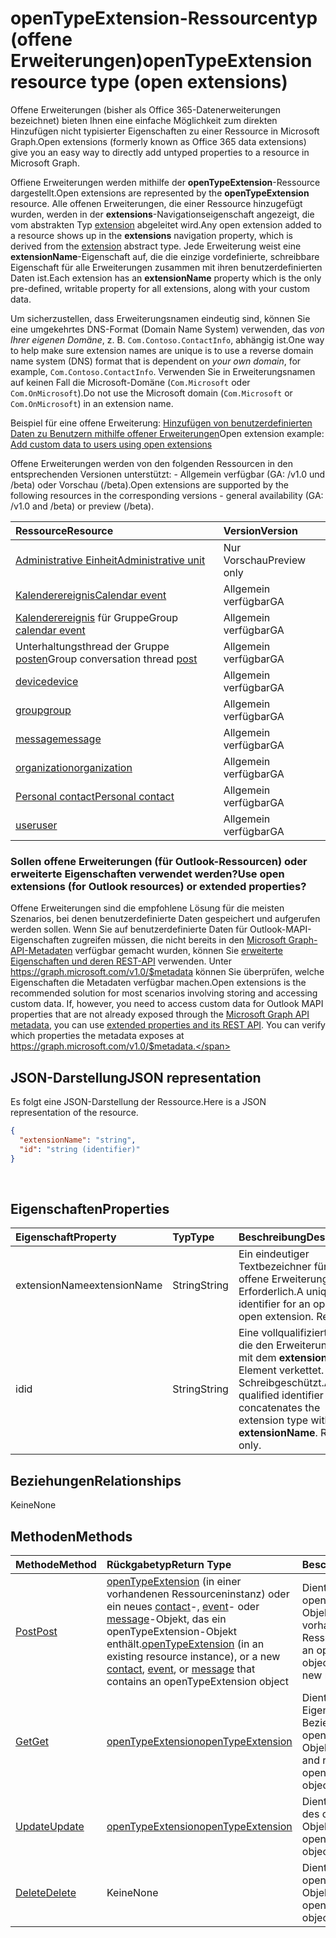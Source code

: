 # <a name="opentypeextension-resource-type-open-extensions"></a><span data-ttu-id="e52b4-101">openTypeExtension-Ressourcentyp (offene Erweiterungen)</span><span class="sxs-lookup"><span data-stu-id="e52b4-101">openTypeExtension resource type (open extensions)</span></span>

<span data-ttu-id="e52b4-102">Offene Erweiterungen (bisher als Office 365-Datenerweiterungen bezeichnet) bieten Ihnen eine einfache Möglichkeit zum direkten Hinzufügen nicht typisierter Eigenschaften zu einer Ressource in Microsoft Graph.</span><span class="sxs-lookup"><span data-stu-id="e52b4-102">Open extensions (formerly known as Office 365 data extensions) give you an easy way to directly add untyped properties to a resource in Microsoft Graph.</span></span> 

<span data-ttu-id="e52b4-103">Offiene Erweiterungen werden mithilfe der **openTypeExtension**-Ressource dargestellt.</span><span class="sxs-lookup"><span data-stu-id="e52b4-103">Open extensions are represented by the **openTypeExtension** resource.</span></span> <span data-ttu-id="e52b4-104">Alle offenen Erweiterungen, die einer Ressource hinzugefügt wurden, werden in der **extensions**-Navigationseigenschaft angezeigt, die vom abstrakten Typ [extension](extension.md) abgeleitet wird.</span><span class="sxs-lookup"><span data-stu-id="e52b4-104">Any open extension added to a resource shows up in the **extensions** navigation property, which is derived from the [extension](extension.md) abstract type.</span></span> <span data-ttu-id="e52b4-105">Jede Erweiterung weist eine **extensionName**-Eigenschaft auf, die die einzige vordefinierte, schreibbare Eigenschaft für alle Erweiterungen zusammen mit ihren benutzerdefinierten Daten ist.</span><span class="sxs-lookup"><span data-stu-id="e52b4-105">Each extension has an **extensionName** property which is the only pre-defined, writable property for all extensions, along with your custom data.</span></span> 

<span data-ttu-id="e52b4-106">Um sicherzustellen, dass Erweiterungsnamen eindeutig sind, können Sie eine umgekehrtes DNS-Format (Domain Name System) verwenden, das _von Ihrer eigenen Domäne_, z. B. `Com.Contoso.ContactInfo`, abhängig ist.</span><span class="sxs-lookup"><span data-stu-id="e52b4-106">One way to help make sure extension names are unique is to use a reverse domain name system (DNS) format that is dependent on _your own domain_, for example, `Com.Contoso.ContactInfo`.</span></span> <span data-ttu-id="e52b4-107">Verwenden Sie in Erweiterungsnamen auf keinen Fall die Microsoft-Domäne (`Com.Microsoft` oder `Com.OnMicrosoft`).</span><span class="sxs-lookup"><span data-stu-id="e52b4-107">Do not use the Microsoft domain (`Com.Microsoft` or `Com.OnMicrosoft`) in an extension name.</span></span>

<span data-ttu-id="e52b4-108">Beispiel für eine offene Erweiterung: [Hinzufügen von benutzerdefinierten Daten zu Benutzern mithilfe offener Erweiterungen](../../../concepts/extensibility_open_users.md)</span><span class="sxs-lookup"><span data-stu-id="e52b4-108">Open extension example: [Add custom data to users using open extensions](../../../concepts/extensibility_open_users.md)</span></span>

<span data-ttu-id="e52b4-109">Offene Erweiterungen werden von den folgenden Ressourcen in den entsprechenden Versionen unterstützt: - Allgemein verfügbar (GA: /v1.0 und /beta) oder Vorschau (/beta).</span><span class="sxs-lookup"><span data-stu-id="e52b4-109">Open extensions are supported by the following resources in the corresponding versions - general availability (GA: /v1.0 and /beta) or preview (/beta).</span></span>

|<span data-ttu-id="e52b4-110">Ressource</span><span class="sxs-lookup"><span data-stu-id="e52b4-110">Resource</span></span> |<span data-ttu-id="e52b4-111">Version</span><span class="sxs-lookup"><span data-stu-id="e52b4-111">Version</span></span> |
|:---------------|:-------|
| [<span data-ttu-id="e52b4-112">Administrative Einheit</span><span class="sxs-lookup"><span data-stu-id="e52b4-112">Administrative unit</span></span>](../../beta/resources/administrativeunit.md)  | <span data-ttu-id="e52b4-113">Nur Vorschau</span><span class="sxs-lookup"><span data-stu-id="e52b4-113">Preview only</span></span> |
| [<span data-ttu-id="e52b4-114">Kalenderereignis</span><span class="sxs-lookup"><span data-stu-id="e52b4-114">Calendar event</span></span>](event.md) | <span data-ttu-id="e52b4-115">Allgemein verfügbar</span><span class="sxs-lookup"><span data-stu-id="e52b4-115">GA</span></span> |
| <span data-ttu-id="e52b4-116">[Kalenderereignis](event.md) für Gruppe</span><span class="sxs-lookup"><span data-stu-id="e52b4-116">Group [calendar event](event.md)</span></span> | <span data-ttu-id="e52b4-117">Allgemein verfügbar</span><span class="sxs-lookup"><span data-stu-id="e52b4-117">GA</span></span> |
| <span data-ttu-id="e52b4-118">Unterhaltungsthread der Gruppe [posten](post.md)</span><span class="sxs-lookup"><span data-stu-id="e52b4-118">Group conversation thread [post](post.md)</span></span> | <span data-ttu-id="e52b4-119">Allgemein verfügbar</span><span class="sxs-lookup"><span data-stu-id="e52b4-119">GA</span></span> |
| [<span data-ttu-id="e52b4-120">device</span><span class="sxs-lookup"><span data-stu-id="e52b4-120">device</span></span>](device.md) | <span data-ttu-id="e52b4-121">Allgemein verfügbar</span><span class="sxs-lookup"><span data-stu-id="e52b4-121">GA</span></span> |
| [<span data-ttu-id="e52b4-122">group</span><span class="sxs-lookup"><span data-stu-id="e52b4-122">group</span></span>](group.md) | <span data-ttu-id="e52b4-123">Allgemein verfügbar</span><span class="sxs-lookup"><span data-stu-id="e52b4-123">GA</span></span> |
| [<span data-ttu-id="e52b4-124">message</span><span class="sxs-lookup"><span data-stu-id="e52b4-124">message</span></span>](message.md) | <span data-ttu-id="e52b4-125">Allgemein verfügbar</span><span class="sxs-lookup"><span data-stu-id="e52b4-125">GA</span></span> |
| [<span data-ttu-id="e52b4-126">organization</span><span class="sxs-lookup"><span data-stu-id="e52b4-126">organization</span></span>](organization.md) | <span data-ttu-id="e52b4-127">Allgemein verfügbar</span><span class="sxs-lookup"><span data-stu-id="e52b4-127">GA</span></span> |
| [<span data-ttu-id="e52b4-128">Personal contact</span><span class="sxs-lookup"><span data-stu-id="e52b4-128">Personal contact</span></span>](contact.md) | <span data-ttu-id="e52b4-129">Allgemein verfügbar</span><span class="sxs-lookup"><span data-stu-id="e52b4-129">GA</span></span> |
| [<span data-ttu-id="e52b4-130">user</span><span class="sxs-lookup"><span data-stu-id="e52b4-130">user</span></span>](user.md) | <span data-ttu-id="e52b4-131">Allgemein verfügbar</span><span class="sxs-lookup"><span data-stu-id="e52b4-131">GA</span></span> |

### <a name="use-open-extensions-for-outlook-resources-or-extended-properties"></a><span data-ttu-id="e52b4-132">Sollen offene Erweiterungen (für Outlook-Ressourcen) oder erweiterte Eigenschaften verwendet werden?</span><span class="sxs-lookup"><span data-stu-id="e52b4-132">Use open extensions (for Outlook resources) or extended properties?</span></span>

<span data-ttu-id="e52b4-p103">Offene Erweiterungen sind die empfohlene Lösung für die meisten Szenarios, bei denen benutzerdefinierte Daten gespeichert und aufgerufen werden sollen. Wenn Sie auf benutzerdefinierte Daten für Outlook-MAPI-Eigenschaften zugreifen müssen, die nicht bereits in den [Microsoft Graph-API-Metadaten](http://developer.microsoft.com/en-us/graph/docs/overview/call_api) verfügbar gemacht wurden, können Sie [erweiterte Eigenschaften und deren REST-API](extended-properties-overview.md) verwenden. Unter https://graph.microsoft.com/v1.0/$metadata können Sie überprüfen, welche Eigenschaften die Metadaten verfügbar machen.</span><span class="sxs-lookup"><span data-stu-id="e52b4-p103">Open extensions is the recommended solution for most scenarios involving storing and accessing custom data. If, however, you need to access custom data for Outlook MAPI properties that are not already exposed through the [Microsoft Graph API metadata](http://developer.microsoft.com/en-us/graph/docs/overview/call_api), you can use [extended properties and its REST API](extended-properties-overview.md). You can verify which properties the metadata exposes at https://graph.microsoft.com/v1.0/$metadata.</span></span>


## <a name="json-representation"></a><span data-ttu-id="e52b4-136">JSON-Darstellung</span><span class="sxs-lookup"><span data-stu-id="e52b4-136">JSON representation</span></span>

<span data-ttu-id="e52b4-137">Es folgt eine JSON-Darstellung der Ressource.</span><span class="sxs-lookup"><span data-stu-id="e52b4-137">Here is a JSON representation of the resource.</span></span>

<!-- {
  "blockType": "resource",
  "optionalProperties": [

  ],
  "@odata.type": "microsoft.graph.opentypeextension"
}-->

```json
{
  "extensionName": "string",
  "id": "string (identifier)"
}

```

<br/>

## <a name="properties"></a><span data-ttu-id="e52b4-138">Eigenschaften</span><span class="sxs-lookup"><span data-stu-id="e52b4-138">Properties</span></span>

|<span data-ttu-id="e52b4-139">Eigenschaft</span><span class="sxs-lookup"><span data-stu-id="e52b4-139">Property</span></span>      |<span data-ttu-id="e52b4-140">Typ</span><span class="sxs-lookup"><span data-stu-id="e52b4-140">Type</span></span>    |<span data-ttu-id="e52b4-141">Beschreibung</span><span class="sxs-lookup"><span data-stu-id="e52b4-141">Description</span></span> |
|:---------------|:--------|:----------|
|<span data-ttu-id="e52b4-142">extensionName</span><span class="sxs-lookup"><span data-stu-id="e52b4-142">extensionName</span></span>|<span data-ttu-id="e52b4-143">String</span><span class="sxs-lookup"><span data-stu-id="e52b4-143">String</span></span>|<span data-ttu-id="e52b4-p104">Ein eindeutiger Textbezeichner für eine offene Erweiterung. Erforderlich.</span><span class="sxs-lookup"><span data-stu-id="e52b4-p104">A unique text identifier for an open type open extension. Required.</span></span>|
|<span data-ttu-id="e52b4-146">id</span><span class="sxs-lookup"><span data-stu-id="e52b4-146">id</span></span>|<span data-ttu-id="e52b4-147">String</span><span class="sxs-lookup"><span data-stu-id="e52b4-147">String</span></span>| <span data-ttu-id="e52b4-p105">Eine vollqualifizierte ID, die den Erweiterungstyp mit dem **extensionName**-Element verkettet. Schreibgeschützt.</span><span class="sxs-lookup"><span data-stu-id="e52b4-p105">A fully qualified identifier that concatenates the extension type with the **extensionName**. Read-only.</span></span>|

## <a name="relationships"></a><span data-ttu-id="e52b4-150">Beziehungen</span><span class="sxs-lookup"><span data-stu-id="e52b4-150">Relationships</span></span>

<span data-ttu-id="e52b4-151">Keine</span><span class="sxs-lookup"><span data-stu-id="e52b4-151">None</span></span>


## <a name="methods"></a><span data-ttu-id="e52b4-152">Methoden</span><span class="sxs-lookup"><span data-stu-id="e52b4-152">Methods</span></span>

|<span data-ttu-id="e52b4-153">Methode</span><span class="sxs-lookup"><span data-stu-id="e52b4-153">Method</span></span>        |<span data-ttu-id="e52b4-154">Rückgabetyp</span><span class="sxs-lookup"><span data-stu-id="e52b4-154">Return Type</span></span> |<span data-ttu-id="e52b4-155">Beschreibung</span><span class="sxs-lookup"><span data-stu-id="e52b4-155">Description</span></span> |
|:---------------|:--------|:----------|
|[<span data-ttu-id="e52b4-156">Post</span><span class="sxs-lookup"><span data-stu-id="e52b4-156">Post</span></span>](../api/opentypeextension_post_opentypeextension.md) | <span data-ttu-id="e52b4-157">[openTypeExtension](opentypeextension.md) (in einer vorhandenen Ressourceninstanz) oder ein neues [contact](../resources/contact.md)-, [event](../resources/event.md)- oder [message](../resources/message.md)-Objekt, das ein openTypeExtension-Objekt enthält.</span><span class="sxs-lookup"><span data-stu-id="e52b4-157">[openTypeExtension](opentypeextension.md) (in an existing resource instance), or a new [contact](../resources/contact.md), [event](../resources/event.md), or [message](../resources/message.md) that contains an openTypeExtension object</span></span> | <span data-ttu-id="e52b4-158">Dient zum Erstellen eines openTypeExtension-Objekts in einer vorhandenen oder neuen Ressourceninstanz.</span><span class="sxs-lookup"><span data-stu-id="e52b4-158">Create an openTypeExtension object in an existing or new resource instance.</span></span>|
|[<span data-ttu-id="e52b4-159">Get</span><span class="sxs-lookup"><span data-stu-id="e52b4-159">Get</span></span>](../api/opentypeextension_get.md) | [<span data-ttu-id="e52b4-160">openTypeExtension</span><span class="sxs-lookup"><span data-stu-id="e52b4-160">openTypeExtension</span></span>](opentypeextension.md) |<span data-ttu-id="e52b4-161">Dient zum Lesen der Eigenschaften und der Beziehungen des openTypeExtension-Objekts.</span><span class="sxs-lookup"><span data-stu-id="e52b4-161">Read properties and relationships of openTypeExtension object.</span></span>|
|[<span data-ttu-id="e52b4-162">Update</span><span class="sxs-lookup"><span data-stu-id="e52b4-162">Update</span></span>](../api/opentypeextension_update.md) | [<span data-ttu-id="e52b4-163">openTypeExtension</span><span class="sxs-lookup"><span data-stu-id="e52b4-163">openTypeExtension</span></span>](opentypeextension.md)   |<span data-ttu-id="e52b4-164">Dient zum Aktualisieren des openTypeExtension-Objekts.</span><span class="sxs-lookup"><span data-stu-id="e52b4-164">Update openTypeExtension object.</span></span> |
|[<span data-ttu-id="e52b4-165">Delete</span><span class="sxs-lookup"><span data-stu-id="e52b4-165">Delete</span></span>](../api/opentypeextension_delete.md) | <span data-ttu-id="e52b4-166">Keine</span><span class="sxs-lookup"><span data-stu-id="e52b4-166">None</span></span> |<span data-ttu-id="e52b4-167">Dient zum Löschen des openTypeExtension-Objekts.</span><span class="sxs-lookup"><span data-stu-id="e52b4-167">Delete openTypeExtension object.</span></span> |

<!-- uuid: 8fcb5dbc-d5aa-4681-8e31-b001d5168d79
2015-10-25 14:57:30 UTC -->
<!-- {
  "type": "#page.annotation",
  "description": "openTypeExtension resource",
  "keywords": "",
  "section": "documentation",
  "tocPath": ""
}-->
